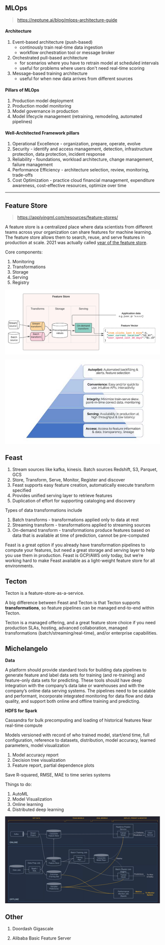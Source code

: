 ## MLOps

> https://neptune.ai/blog/mlops-architecture-guide

#### Architecture

1. Event-based architecture (push-based)
   - continously train real-time data ingestion
   - workflow orchestration tool or message broker
2. Orchestrated pull-based architecture
   - for scenarios where you have to retrain model at scheduled intervals
   - useful for problems where users don't need real-time scoring
3. Message-based training architecture
   - useful for when new data arrives from different sources

#### Pillars of MLOps

1. Production model deployment
2. Production model monitoring
3. Model governance in production
4. Model lifecycle management (retraining, remodeling, automated pipelines)

#### Well-Architected Framework pillars

1. Operational Excellence - organization, prepare, operate, evolve
2. Security - identify and access management, detection, infrastructure protection, data protection, incident response
3. Reliability - foundations, workload architecture, change management, failure management
4. Performance Efficiency - architecture selection, review, monitoring, trade-offs
5. Cost Optimization - practice cloud financial management, expenditure awareness, cost-effective resources, optimize over time

---

## Feature Store

> https://applyingml.com/resources/feature-stores/

A feature store is a centralized place where data scientists from different teams across your organization can share features for machine learning. The feature store allows them to search, reuse, and serve features in production at scale. 2021 was actually called [year of the feature store](https://www.datanami.com/2021/01/19/2021-the-year-of-the-feature-store/).

Core components:

1. Monitoring
2. Transformations
3. Storage
4. Serving
5. Registry

![image-20240622132134720](.notes-images/image-20240622132134720.png)

![Feature Store Hierarchy of Needs](.notes-images/feature-stores-v2.jpg)

## Feast

1. Stream sources like kafka, kinesis. Batch sources Redshift, S3, Parquet, GCS
2. Store, Transform, Serve, Monitor, Register and discover
3. Feast supports easy feature creation, automatically execute transform specified
4. Provides unified serving layer to retrieve features
5. Duplication of effort for supporting cataloging and discovery

Types of data transformations include

1. Batch transforms - transformations applied only to data at rest
2. Streaming transform - transformations applied to streaming sources
3. On-demand transform - transformations produce features based on data that is available at time of prediction, cannot be pre-computed

Feast is a great option if you already have transformation pipelines to compute your features, but need a great storage and serving layer to help you use them in production. Feast is GCP/AWS only today, but we’re working hard to make Feast available as a light-weight feature store for all environments.

## Tecton

Tecton is a feature-store-as-a-service. 

A big difference between Feast and Tecton is that Tecton supports **transformations**, so feature pipelines can be managed end-to-end within Tecton. 

Tecton is a managed offering, and a great feature store choice if you need production SLAs, hosting, advanced collaboration, managed transformations (batch/streaming/real-time), and/or enterprise capabilities.

## Michelangelo

**Data**

A platform should provide standard tools for building data pipelines to generate feature and label data sets for training (and re-training) and feature-only data sets for predicting. These tools should have deep integration with the company’s data lake or warehouses and with the company’s online data serving systems. The pipelines need to be scalable and performant, incorporate integrated monitoring for data flow and data quality, and support both online and offline training and predicting.

**HDFS for Spark**

Cassandra for bulk precomputing and loading of historical features Near real-time compute

Models versioned with record of who trained model, start/end time, full configuration, reference to datasets, distribution, model accuracy, learned parameters, model visualization

1. Model accuracy report
2. Decision tree visualization
3. Feature report, partial dependence plots

Save R-squared, RMSE, MAE to time series systems

Things to do:

1. AutoML
2. Model Visualization
3. Online learning
4. Distributed deep learning

![image-20240622133140661](.notes-images/image-20240622133140661.png)



## Other

1. Doordash Gigascale

2. Alibaba Basic Feature Server